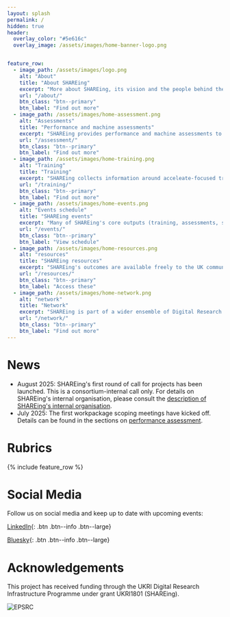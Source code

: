 ```yaml
---
layout: splash
permalink: /
hidden: true
header:
  overlay_color: "#5e616c"
  overlay_image: /assets/images/home-banner-logo.png


feature_row:
  - image_path: /assets/images/logo.png
    alt: "About"
    title: "About SHAREing"
    excerpt: "More about SHAREing, its vision and the people behind the project"
    url: "/about/"
    btn_class: "btn--primary"
    btn_label: "Find out more"
  - image_path: /assets/images/home-assessment.png
    alt: "Assessments"
    title: "Performance and machine assessments"
    excerpt: "SHAREing provides performance and machine assessments to the wider UK computational science community."
    url: "/assessment/"
    btn_class: "btn--primary"
    btn_label: "Find out more"
  - image_path: /assets/images/home-training.png
    alt: "Training"
    title: "Training"
    excerpt: "SHAREing collects information around acceleate-focused training, but also organises and creates its own training material."
    url: "/training/"
    btn_class: "btn--primary"
    btn_label: "Find out more"
  - image_path: /assets/images/home-events.png
    alt: "Events schedule"
    title: "SHAREing events"
    excerpt: "Many of SHAREing's core outputs (training, assessments, scoping exercises, landscape analyses, ...) are delivered through a wide range of events."
    url: "/events/"
    btn_class: "btn--primary"
    btn_label: "View schedule"
  - image_path: /assets/images/home-resources.png
    alt: "resources"
    title: "SHAREing resources"
    excerpt: "SHAREing's outcomes are available freely to the UK community."
    url: "/resources/"
    btn_class: "btn--primary"
    btn_label: "Access these"
  - image_path: /assets/images/home-network.png
    alt: "network"
    title: "Network"
    excerpt: "SHAREing is part of a wider ensemble of Digital Research Infrastructure (DRI) projects and itself embedded into a network of partners."
    url: "/network/"
    btn_class: "btn--primary"
    btn_label: "Find out more"
---
```


# News

- August 2025: SHAREing's first round of call for projects has been launched. This is a consortium-internal call only. For details on SHAREing's internal organisation, please consult the [description of SHAREing's internal organisation](https://shareing-dri.github.io/about/organigram).
- July 2025: The first workpackage scoping meetings have kicked off. Details can be found in the sections on [performance assessment](https://shareing-dri.github.io/assessment/).


# Rubrics

{% include feature_row %}

# Social Media
Follow us on social media and keep up to date with upcoming events:

[LinkedIn](https://www.linkedin.com/company/shareing/?lipi=urn%3Ali%3Apage%3Ad_flagship3_search_srp_all%3BFDgR8reHROmSyuRt0XDgaQ%3D%3D){: .btn .btn--info .btn--large}

[Bluesky](https://bsky.app/profile/shareing.bsky.social){: .btn .btn--info .btn--large}


# Acknowledgements

This project has received funding through the UKRI Digital Research Infrastructure Programme under grant UKRI1801 (SHAREing).


![EPSRC](/assets/logos/ukri.png)
